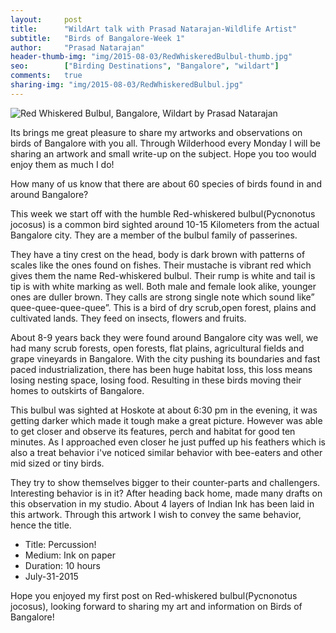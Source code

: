 ```yaml
---
layout:     post
title:      "WildArt talk with Prasad Natarajan-Wildlife Artist"
subtitle:   "Birds of Bangalore-Week 1"
author:     "Prasad Natarajan"
header-thumb-img: "img/2015-08-03/RedWhiskeredBulbul-thumb.jpg"
seo: 		["Birding Destinations", "Bangalore", "wildart"]
comments:   true
sharing-img: "img/2015-08-03/RedWhiskeredBulbul.jpg"
---
```



<img src="{{ site.baseurl }}/img/2015-08-03/RedWhiskeredBulbul.jpg" alt="Red Whiskered Bulbul, Bangalore, Wildart by Prasad Natarajan">

<p>
Its brings me great pleasure to share my artworks and observations on birds of Bangalore with you all.  Through Wilderhood every Monday I will be sharing an artwork and small write-up on the subject. Hope you too would enjoy them as much I do!
</p>

<p>
How many of us know that there are about 60 species of birds found in and around Bangalore?
</p>

<p>
This week we start off with the humble Red-whiskered bulbul(Pycnonotus jocosus) is a common bird sighted around 10-15 Kilometers from the actual Bangalore city. They are a member of  the bulbul family of passerines.  
</p>

<p>
They have a tiny crest on the head, body is dark brown with patterns of scales like the ones found on fishes. Their mustache is vibrant red which gives them the name Red-whiskered bulbul. Their rump is white and tail is tip is with white marking as well. Both male and female look alike, younger ones are duller brown. They calls are strong single note which sound like” quee-quee-quee-quee”. This is a bird of dry scrub,open forest, plains and cultivated lands. They feed on insects, flowers and fruits.
</p>

<p>
About 8-9 years back they were found around Bangalore city was well, we had many scrub forests, open forests, flat plains, agricultural fields and grape vineyards in Bangalore. With the city pushing its boundaries and fast paced industrialization, there has been huge habitat loss, this loss means losing nesting space, losing food. Resulting in these birds moving their homes to outskirts of Bangalore. 
</p>

<p>
This bulbul was sighted at Hoskote at about 6:30 pm in the evening, it was getting darker which made it tough make a great picture. However was able to get closer and observe its features, perch and habitat for good ten minutes. As I approached even closer he just puffed up his feathers which is also a treat behavior i've noticed similar behavior with bee-eaters and other mid sized or tiny birds.
</p>

<p>
They try to show themselves bigger to their counter-parts and challengers. Interesting behavior is in it? After heading back home, made many drafts on this observation in my studio. About 4 layers of Indian Ink has been laid in this artwork. Through this artwork I wish to convey the same behavior, hence the title.
</p>

<p>
	<ul>
		 <li>Title: Percussion! </li>
		 <li>Medium: Ink on paper</li>
		 <li>Duration: 10 hours</li>
		 <li>July-31-2015</li>
 	</ul>
</p>

<p>
Hope you enjoyed my first post on Red-whiskered bulbul(Pycnonotus jocosus), looking forward to sharing my art and information on Birds of Bangalore! </p>

